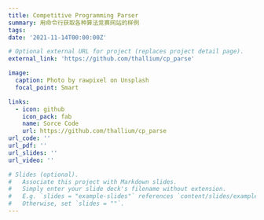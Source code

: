 ```yaml
---
title: Competitive Programming Parser
summary: 用命令行获取各种算法竞赛网站的样例
tags:
date: '2021-11-14T00:00:00Z'

# Optional external URL for project (replaces project detail page).
external_link: 'https://github.com/thallium/cp_parse'

image:
  caption: Photo by rawpixel on Unsplash
  focal_point: Smart

links:
  - icon: github
    icon_pack: fab
    name: Sorce Code
    url: https://github.com/thallium/cp_parse
url_code: ''
url_pdf: ''
url_slides: ''
url_video: ''

# Slides (optional).
#   Associate this project with Markdown slides.
#   Simply enter your slide deck's filename without extension.
#   E.g. `slides = "example-slides"` references `content/slides/example-slides.md`.
#   Otherwise, set `slides = ""`.
---
```


